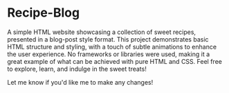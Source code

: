 # Recipe-Blog
A simple HTML website showcasing a collection of sweet recipes, presented in a blog-post style format. This project demonstrates basic HTML structure and styling, with a touch of subtle animations to enhance the user experience. No frameworks or libraries were used, making it a great example of what can be achieved with pure HTML and CSS. Feel free to explore, learn, and indulge in the sweet treats!

Let me know if you'd like me to make any changes!
